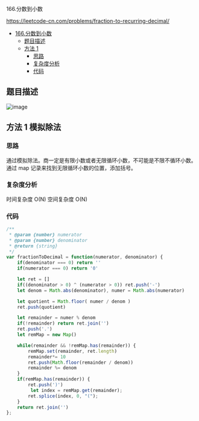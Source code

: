166.分数到小数

https://leetcode-cn.com/problems/fraction-to-recurring-decimal/
- [166.分数到小数](#166.分数到小数)
  - [题目描述](#题目描述)
  - [方法 1](#方法-1-模拟除法)
    - [思路](#思路)
    - [复杂度分析](#复杂度分析)
    - [代码](#代码)

## 题目描述
![image](https://user-images.githubusercontent.com/32665965/132437911-f81e3cde-74ae-4617-b3f8-fe64a77241da.png)

## 方法 1 模拟除法

### 思路
通过模拟除法。商一定是有限小数或者无限循环小数，不可能是不限不循环小数。
通过 map 记录来找到无限循环小数的位置，添加括号。

### 复杂度分析
时间复杂度 O(N)
空间复杂度 O(N)

### 代码
```js
/**
 * @param {number} numerator
 * @param {number} denominator
 * @return {string}
 */
var fractionToDecimal = function(numerator, denominator) {
    if(denominator === 0) return ''
    if(numerator === 0) return '0'

    let ret = []
    if((denominator > 0) ^ (numerator > 0)) ret.push('-')
    let denom = Math.abs(denominator), numer = Math.abs(numerator)

    let quotient = Math.floor( numer / denom )
    ret.push(quotient)

    let remainder = numer % denom
    if(!remainder) return ret.join('')
    ret.push('.')
    let remMap = new Map()

    while(remainder && !remMap.has(remainder)) {
        remMap.set(remainder, ret.length)
        remainder*= 10
        ret.push(Math.floor(remainder / denom))
        remainder %= denom
    }
    if(remMap.has(remainder)) {
        ret.push(')')
         let index = remMap.get(remainder);
        ret.splice(index, 0, "(");
    }
    return ret.join('')
};

```
